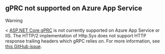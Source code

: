 ## gPRC not supported on Azure App Service

> [!WARNING]
> < [ASP.NET Core gPRC](xref:grpc/index) is not currently supported on Azure App Service or IIS. The HTTP/2 implementation of Http.Sys does not support HTTP response trailing headers which gRPC relies on. For more information, see [this GitHub issue](https://github.com/aspnet/AspNetCore/issues/9020).